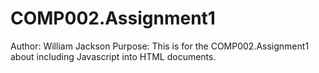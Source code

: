 # COMP002.Assignment1
Author: William Jackson
Purpose: This is for the COMP002.Assignment1 about including Javascript into HTML documents.